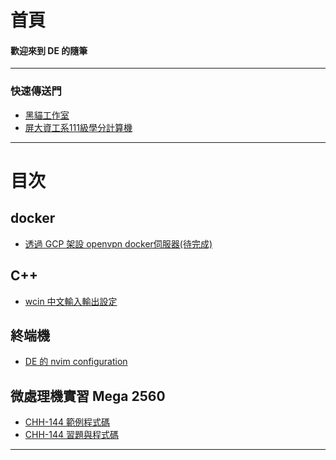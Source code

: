 # 首頁

#### 歡迎來到 DE 的隨筆
---
### 快速傳送門
- [黑貓工作室](black-cat-studio)
- [屏大資工系111級學分計算機](black-cat-studio/toolBoxContent/magicLittleTrash/creditAnalyse/creditCalculate.html)

---
# 目次

<!-- ## Docker
- [在已經存在的容器中加入 DinD](note/docker/addDindFunction.md)
- [利用 docker 容器控制宿主機的 docker](note/docker/addDoodFunction.md) -->

## docker
- [透過 GCP 架設 openvpn docker伺服器(待完成)](note/docker/openvpnWithDocker.md)

## C++
- [wcin 中文輸入輸出設定](note/cpp/wcinTest.md)

## 終端機
- [DE 的 nvim configuration](note/terminal/neovim.md)

## 微處理機實習 Mega 2560
- [CHH-144 範例程式碼](note/mega2560/CHH-144_example.md)
- [CHH-144 習題與程式碼](note/mega2560/CHH-144_exercise.md)

---





